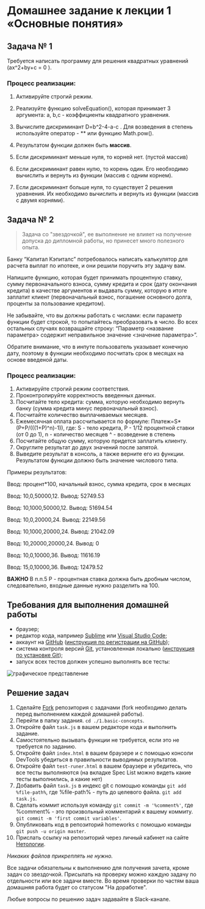 # Домашнее задание к лекции 1 «Основные понятия»

## Задача № 1

Требуется написать программу для решения квадратных уравнений (ax^2+by+c = 0 ).

### Процесс реализации:
1. Активируйте строгий режим.

2. Реализуйте функцию solveEquation(), которая принимает 3 аргумента: a, b,c - коэффициенты квадратного уравнения.

3. Вычислите дискриминант D=b^2-4-a-c . Для возведения в степень используйте оператор - ** или функцию Math.pow().

4. Результатом функции должен быть **массив**.

5. Если дискриминант меньше нуля, то корней нет. (пустой массив)

6. Если дискриминант равен нулю, то корень один. Его необходимо вычислить и вернуть из функции (массив с одним корнем).

7. Если дискриминант больше нуля, то существует 2 решения уравнения. Их необходимо вычислить и вернуть из функции (массив с двумя корнями).

## Задача № 2

> Задача со "звездочкой", ее выполнение не влияет на получение допуска до дипломной работы, но принесет много полезного опыта.

Банку “Капитал Кэпиталс” потребовалось написать калькулятор для расчета выплат по ипотеке, и они решили поручить эту задачу вам. 

Напишите функцию, которая будет принимать процентную ставку, сумму первоначального взноса, сумму кредита и срок (дату окончания кредита) в качестве аргументов и выдавать сумму, которую в итоге заплатит клиент (первоначальный взнос, погашение основного долга, проценты за пользование кредитом). 

Не забывайте, что вы должны работать с числами: если параметр функции будет строкой, то попытайтесь преобразовать в число. Во всех остальных случаях возвращайте строку: “Параметр <название параметра> содержит неправильное значение <значение параметра>”.

Обратите внимание, что в инпуте пользователь указывает конечную дату, поэтому в функции необходимо посчитать срок в месяцах на основе введеной даты.

### Процесс реализации:
1) Активируйте строгий режим соответствия.
2) Проконтролируйте корректность введенных данных.
3) Посчитайте тело кредита: сумма, которую необходимо вернуть банку (сумма кредита минус первоначальный взнос).
4) Посчитайте количество выплачиваемых месяцев.
5) Ежемесячная оплата рассчитывается по формуле:
Платеж=S*(P+P/(((1+P)^n)-1)), где:
S - тело кредита, P - 1/12 процентной ставки (от 0 до 1), n - количество месяцев
^ - возведение в степень
6) Посчитайте общую сумму, которую придется заплатить клиенту.
7) Округлите результат до двух значений после запятой.
8) Выведите результат в консоль, а также верните его из функции. Результатом функции должно быть значение числового типа.

Примеры результатов:

Ввод: процент*100, начальный взнос, сумма кредита, срок в месяцах

Ввод: 10,0,50000,12. Вывод: 52749.53

Ввод: 10,1000,50000,12. Вывод: 51694.54

Ввод: 10,0,20000,24. Вывод: 22149.56

Ввод: 10,1000,20000,24. Вывод: 21042.09

Ввод: 10,20000,20000,24. Вывод: 0

Ввод: 10,0,10000,36. Вывод: 11616.19 

Ввод: 15,0,10000,36. Вывод:  12479.52

**ВАЖНО**
В п.п.5 P - процентная ставка должна быть дробным числом, следовательно, входные данные нужно разделить на 100.

## Требования для выполнения домашней работы

* браузер;
* редактор кода, например [Sublime][1] или [Visual Studio Code][2];
* аккаунт на [GitHub][0] ([инструкция по регистрации на GitHub][3]);
* система контроля версий [Git][4], установленная локально ([инструкция по установке Git][5]);
* запуск всех тестов должен успешно выполнять все тесты:

![графическое представление](../Jasmine/results/sucessed_tasks1_1.png)

## Решение задач
1. Сделайте [Fork](https://ru.wikipedia.org/wiki/Форк) репозитория с задачами (fork необходимо делать перед выполнением каждой домашней работы).
2. Перейти в папку задания. `cd ./1.basic-concepts`.
3. Откройте файл `task.js` в вашем редакторе кода и выполнить задание.
4. Самостоятельно вызывать функции не требуется, если это не требуется по заданию.
5. Откройте файл `index.html` в вашем браузере и с помощью консоли DevTools убедиться в правильности выводимых результатов.
6. Откройте файл `test-runer.html` в вашем браузере и убедитесь, что все тесты выполняются (на вкладке Spec List можно видеть какие тесты выполнились, а какие нет)
7. Добавить файл `task.js` в индекс git с помощью команды `git add %file-path%`, где %file-path% - путь до целевого файла. `git add task.js`.
8. Сделать коммит используя команду `git commit -m '%comment%'`, где %comment% - это произвольный комментарий к вашему коммиту. `git commit -m 'first commit variables'`.
9. Опубликовать код в репозиторий homeworks с помощью команды `git push -u origin master`.
10. Прислать ссылку на репозиторий через личный кабинет на сайте [Нетологии][6].

[0]: https://github.com/
[1]: https://www.sublimetext.com/
[2]: https://code.visualstudio.com/
[3]: https://github.com/netology-code/guides/tree/master/github
[4]: https://git-scm.com/
[5]: https://github.com/netology-code/guides/blob/master/git/README.md
[6]: https://netology.ru/

*Никаких файлов прикреплять не нужно.*

Все задачи обязательны к выполнению для получения зачета, кроме задач со звездочкой. Присылать на проверку можно каждую задачу по отдельности или все задачи вместе. Во время проверки по частям ваша домашняя работа будет со статусом "На доработке".

Любые вопросы по решению задач задавайте в Slack-канале.

